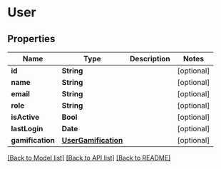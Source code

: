 # User

## Properties
Name | Type | Description | Notes
------------ | ------------- | ------------- | -------------
**id** | **String** |  | [optional] 
**name** | **String** |  | [optional] 
**email** | **String** |  | [optional] 
**role** | **String** |  | [optional] 
**isActive** | **Bool** |  | [optional] 
**lastLogin** | **Date** |  | [optional] 
**gamification** | [**UserGamification**](UserGamification.md) |  | [optional] 

[[Back to Model list]](../README.md#documentation-for-models) [[Back to API list]](../README.md#documentation-for-api-endpoints) [[Back to README]](../README.md)


